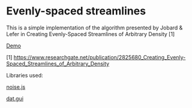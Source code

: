 # Evenly-spaced streamlines

This is a simple implementation of the algorithm presented by Jobard & Lefer in Creating Evenly-Spaced Streamlines of Arbitrary Density [1]

[Demo](https://bewelge.github.io/EvenlyDistributedStreamlines/)

[1] https://www.researchgate.net/publication/2825680_Creating_Evenly-Spaced_Streamlines_of_Arbitrary_Density

Libraries used:

[noise.js](https://github.com/josephg/noisejs)

[dat.gui](https://github.com/dataarts/dat.gui)
